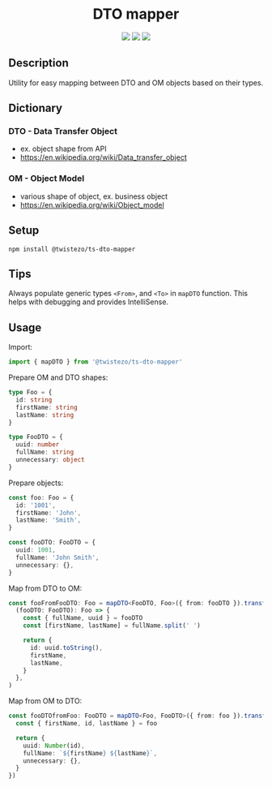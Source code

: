 <div align="center">

# DTO mapper

![](https://img.shields.io/npm/v/@twistezo/ts-dto-mapper?style=flat-square&color=9cf)
![](https://img.shields.io/npm/dt/@twistezo/ts-dto-mapper?style=flat-square&color=9cf)
![](https://img.shields.io/npm/l/@twistezo/ts-dto-mapper?style=flat-square&color=yellow)

</div>

## Description

Utility for easy mapping between DTO and OM objects based on their types.

## Dictionary

### DTO - Data Transfer Object

- ex. object shape from API
- https://en.wikipedia.org/wiki/Data_transfer_object

### OM - Object Model

- various shape of object, ex. business object
- https://en.wikipedia.org/wiki/Object_model

## Setup

```
npm install @twistezo/ts-dto-mapper
```

## Tips

Always populate generic types `<From>`, and `<To>` in `mapDTO` function. This helps with debugging and provides IntelliSense.

## Usage

Import:

```ts
import { mapDTO } from '@twistezo/ts-dto-mapper'
```

Prepare OM and DTO shapes:

```ts
type Foo = {
  id: string
  firstName: string
  lastName: string
}

type FooDTO = {
  uuid: number
  fullName: string
  unnecessary: object
}
```

Prepare objects:

```ts
const foo: Foo = {
  id: '1001',
  firstName: 'John',
  lastName: 'Smith',
}

const fooDTO: FooDTO = {
  uuid: 1001,
  fullName: 'John Smith',
  unnecessary: {},
}
```

Map from DTO to OM:

```ts
const fooFromFooDTO: Foo = mapDTO<FooDTO, Foo>({ from: fooDTO }).transform(
  (fooDTO: FooDTO): Foo => {
    const { fullName, uuid } = fooDTO
    const [firstName, lastName] = fullName.split(' ')

    return {
      id: uuid.toString(),
      firstName,
      lastName,
    }
  },
)
```

Map from OM to DTO:

```ts
const fooDTOfromFoo: FooDTO = mapDTO<Foo, FooDTO>({ from: foo }).transform(foo => {
  const { firstName, id, lastName } = foo

  return {
    uuid: Number(id),
    fullName: `${firstName} ${lastName}`,
    unnecessary: {},
  }
})
```
